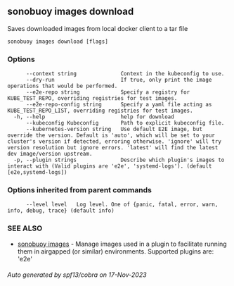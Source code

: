 ## sonobuoy images download

Saves downloaded images from local docker client to a tar file

```
sonobuoy images download [flags]
```

### Options

```
      --context string              Context in the kubeconfig to use.
      --dry-run                     If true, only print the image operations that would be performed.
      --e2e-repo string             Specify a registry for KUBE_TEST_REPO, overriding registries for test images.
      --e2e-repo-config string      Specify a yaml file acting as KUBE_TEST_REPO_LIST, overriding registries for test images.
  -h, --help                        help for download
      --kubeconfig Kubeconfig       Path to explicit kubeconfig file.
      --kubernetes-version string   Use default E2E image, but override the version. Default is 'auto', which will be set to your cluster's version if detected, erroring otherwise. 'ignore' will try version resolution but ignore errors. 'latest' will find the latest dev image/version upstream.
  -p, --plugin strings              Describe which plugin's images to interact with (Valid plugins are 'e2e', 'systemd-logs'). (default [e2e,systemd-logs])
```

### Options inherited from parent commands

```
      --level level   Log level. One of {panic, fatal, error, warn, info, debug, trace} (default info)
```

### SEE ALSO

* [sonobuoy images](sonobuoy_images.md)	 - Manage images used in a plugin to facilitate running them in airgapped (or similar) environments. Supported plugins are: 'e2e'

###### Auto generated by spf13/cobra on 17-Nov-2023
